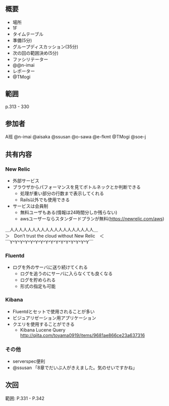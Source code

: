 概要
---

+ 場所
 + 1F
+ タイムテーブル
 + 準備(5分)
 + グループディスカッション(35分)
 + 次の回の範囲決め(5分)
+ ファシリテーター
 + @@n-imai
+ レポーター
 + @TMogi

範囲
---

p.313 - 330

参加者
---

 A班 @n-imai @aisaka @ssusan @o-sawa @e-fkmt @TMogi @soe-j

共有内容
---

### New Relic

  + 外部サービス
  + ブラウザからパフォーマンスを見てボトルネックとか判断できる
    + 処理が重い部分の行数まで表示してくれる
    + Rails以外でも使用できる
  + サービスは会員制
    + 無料ユーザもある(情報は24時間分しか残らない)
    + awsユーザーならスタンダードプランが無料(https://newrelic.com/aws)

＿人人人人人人人人人人人人人人人人人人人＿<br>
＞　Don’t trust the cloud without New Relic　＜<br>
￣Y^Y^Y^Y^Y^Y^Y^Y^Y^Y^Y^Y^Y^Y^Y^Y￣<br>

### Fluentd

+ ログを外のサーバに送り続けてくれる
  + ログを追うのにサーバに入らなくても良くなる
  + ログを貯められる
  + 形式の指定も可能

### Kibana

+ Fluentdとセットで使用されることが多い
+ ビジュアリゼーション用アプリケーション
+ クエリを使用することができる
  + Kibana Lucene Query http://qiita.com/toyama0919/items/9681ae866ce23a637316

### その他

  + serverspec便利
  + @ssusan 「8章でだいぶ人がきえました。気のせいですかね」

次回
---

範囲: P.331 - P.342

